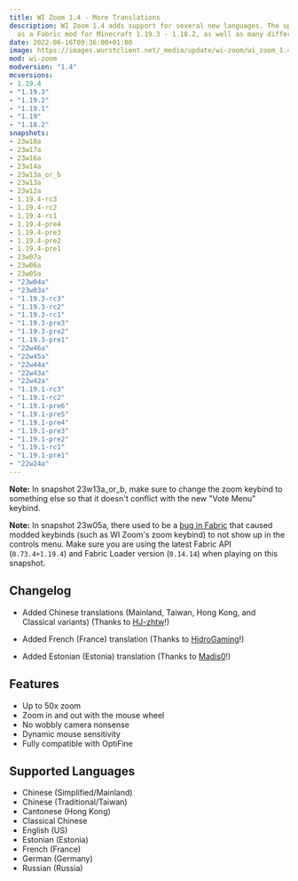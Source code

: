```yaml
---
title: WI Zoom 1.4 - More Translations
description: WI Zoom 1.4 adds support for several new languages. The update is available
  as a Fabric mod for Minecraft 1.19.3 - 1.18.2, as well as many different snapshots.
date: 2022-06-16T09:36:00+01:00
image: https://images.wurstclient.net/_media/update/wi-zoom/wi_zoom_1.4_540p.webp
mod: wi-zoom
modversion: "1.4"
mcversions:
- 1.19.4
- "1.19.3"
- "1.19.2"
- "1.19.1"
- "1.19"
- "1.18.2"
snapshots:
- 23w18a
- 23w17a
- 23w16a
- 23w14a
- 23w13a_or_b
- 23w13a
- 23w12a
- 1.19.4-rc3
- 1.19.4-rc2
- 1.19.4-rc1
- 1.19.4-pre4
- 1.19.4-pre3
- 1.19.4-pre2
- 1.19.4-pre1
- 23w07a
- 23w06a
- 23w05a
- "23w04a"
- "23w03a"
- "1.19.3-rc3"
- "1.19.3-rc2"
- "1.19.3-rc1"
- "1.19.3-pre3"
- "1.19.3-pre2"
- "1.19.3-pre1"
- "22w46a"
- "22w45a"
- "22w44a"
- "22w43a"
- "22w42a"
- "1.19.1-rc3"
- "1.19.1-rc2"
- "1.19.1-pre6"
- "1.19.1-pre5"
- "1.19.1-pre4"
- "1.19.1-pre3"
- "1.19.1-pre2"
- "1.19.1-rc1"
- "1.19.1-pre1"
- "22w24a"
---
```

**Note:** In snapshot 23w13a_or_b, make sure to change the zoom keybind to something else so that it doesn't conflict with the new "Vote Menu" keybind.

**Note:** In snapshot 23w05a, there used to be a [bug in Fabric](https://github.com/FabricMC/fabric/issues/2879) that caused modded keybinds (such as WI Zoom's zoom keybind) to not show up in the controls menu. Make sure you are using the latest Fabric API (`0.73.4+1.19.4`) and Fabric Loader version (`0.14.14`) when playing on this snapshot.

## Changelog

- Added Chinese translations (Mainland, Taiwan, Hong Kong, and Classical variants) (Thanks to <a href="https://github.com/HJ-zhtw" target="_blank" rel="noopener noreferrer">HJ-zhtw</a>!)

- Added French (France) translation (Thanks to <a href="https://github.com/HidroGaming" target="_blank" rel="noopener noreferrer">HidroGaming</a>!)

- Added Estonian (Estonia) translation (Thanks to <a href="https://github.com/Madis0" target="_blank" rel="noopener noreferrer">Madis0</a>!)

## Features

- Up to 50x zoom
- Zoom in and out with the mouse wheel
- No wobbly camera nonsense
- Dynamic mouse sensitivity
- Fully compatible with OptiFine

## Supported Languages
- Chinese (Simplified/Mainland)
- Chinese (Traditional/Taiwan)
- Cantonese (Hong Kong)
- Classical Chinese
- English (US)
- Estonian (Estonia)
- French (France)
- German (Germany)
- Russian (Russia)
